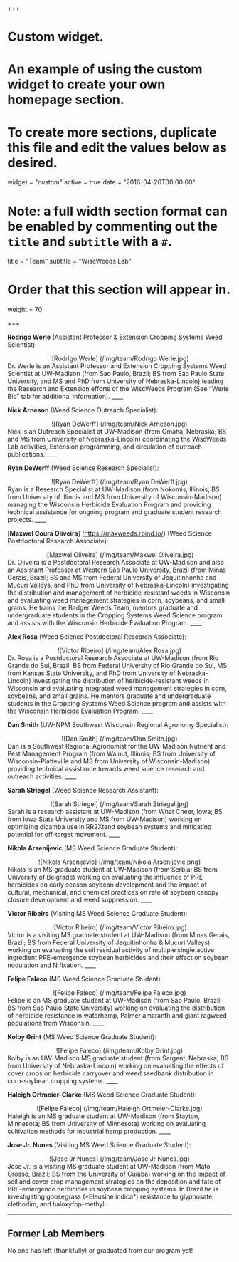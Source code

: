 +++
# Custom widget.
# An example of using the custom widget to create your own homepage section.
# To create more sections, duplicate this file and edit the values below as desired.
widget = "custom"
active = true
date = "2016-04-20T00:00:00"

# Note: a full width section format can be enabled by commenting out the `title` and `subtitle` with a `#`.
title = "Team"
subtitle = "WiscWeeds Lab"

# Order that this section will appear in.
weight = 70

+++

**Rodrigo Werle** (Assistant Professor & Extension Cropping Systems Weed Scientist):
<center>![Rodrigo Werle] (/img/team/Rodrigo Werle.jpg)</center>
Dr. Werle is an Assistant Professor and Extension Cropping Systems Weed Scientist at UW-Madison (from Sao Paulo, Brazil; BS from Sao Paulo State University, and MS and PhD from University of Nebraska-Lincoln) leading the Research and Extension efforts of the WiscWeeds Program (See “Werle Bio” tab for additional information). 
____

**Nick Arneson** (Weed Science Outreach Specialist):
<center>![Ryan DeWerff] (/img/team/Nick Arneson.jpg)</center> 
Nick is an Outreach Specialist at UW-Madison (from Omaha, Nebraska; BS and MS from University of Nebraska-Lincoln) coordinating the WiscWeeds Lab activities, Extension programming, and circulation of outreach publications.  
____ 

**Ryan DeWerff** (Weed Science Research Specialist):
<center>![Ryan DeWerff] (/img/team/Ryan DeWerff.jpg)</center>
Ryan is a Research Specialist at UW-Madison (from Nokomis, Illinois; BS from University of Illinois and MS from University of Wisconsin-Madison) managing the Wisconsin Herbicide Evaluation Program and providing technical assistance for ongoing program and graduate student research projects.
____

[**Maxwel Coura Oliveira**] (https://maxweeds.rbind.io/) (Weed Science Postdoctoral Research Associate):
<center>![Maxwel Oliveira] (/img/team/Maxwel Oliveira.jpg)</center>
Dr. Oliveira is a Postdoctoral Research Associate at UW-Madison and also an Assistant Professor at Western São Paulo University, Brazil (from Minas Gerais, Brazil; BS and MS from Federal University of Jequitinhonha and Mucuri Valleys, and PhD from University of Nebraska-Lincoln) investigating the distribution and management of herbicide-resistant weeds in Wisconsin and evaluating weed management strategies in corn, soybeans, and small grains. He trains the Badger Weeds Team, mentors graduate and undergraduate students in the Cropping Systems Weed Science program and assists with the Wisconsin Herbicide Evaluation Program.
____

**Alex Rosa** (Weed Science Postdoctoral Research Associate):
<center>![Victor Ribeiro] (/img/team/Alex Rosa.jpg)</center>
Dr. Rosa is a Postdoctoral Research Associate at UW-Madison (from Rio Grande do Sul, Brazil; BS from Federal University of Rio Grande do Sul, MS from Kansas State University, and PhD from University of Nebraska-Lincoln) investigating the distribution of herbicide-resistant weeds in Wisconsin and evaluating integrated weed management strategies in corn, soybeans, and small grains. He mentors graduate and undergraduate students in the Cropping Systems Weed Science program and assists with the Wisconsin Herbicide Evaluation Program.
____

**Dan Smith** (UW-NPM Southwest Wisconsin Regional Agronomy Specialist):
<center>![Dan Smith] (/img/team/Dan Smith.jpg)</center>  
Dan is a Southwest Regional Agronomist for the UW-Madison Nutrient and Pest Management Program (from Walnut, Illinois; BS from University of Wisconsin-Platteville and MS from University of Wisconsin-Madison) providing technical assistance towards weed science research and outreach activities. 
____

**Sarah Striegel** (Weed Science Research Assistant):
<center>![Sarah Striegel] (/img/team/Sarah Striegel.jpg)</center>
Sarah is a research assistant at UW-Madison (from What Cheer, Iowa; BS from Iowa State University and MS from UW-Madison) working on optimizing dicamba use in RR2Xtend soybean systems and mitigating potential for off-target movement. 
____

**Nikola Arsenijevic** (MS Weed Science Graduate Student):
<center>![Nikola Arsenijevic] (/img/team/Nikola Arsenijevic.png)</center>
Nikola is an MS graduate student at UW-Madison (from Serbia; BS from University of Belgrade) working on evaluating the influence of PRE herbicides on early season soybean development and the impact of cultural, mechanical, and chemical practices on rate of soybean canopy closure development and weed suppression. 
____

**Victor Ribeiro** (Visiting MS Weed Science Graduate Student):
<center>![Victor Ribeiro] (/img/team/Victor Ribeiro.jpg)</center>
Victor is a visiting MS graduate student at UW-Madison (from Minas Gerais, Brazil; BS from Federal University of Jequitinhonha & Mucuri Valleys) working on evaluating the soil residual activity of multiple single active ingredient PRE-emergence soybean herbicides and their effect on soybean nodulation and N fixation. 
____

**Felipe Faleco** (MS Weed Science Graduate Student):
<center>![Felipe Faleco] (/img/team/Felipe Faleco.jpg)</center>
Felipe is an MS graduate student at UW-Madison (from Sao Paulo, Brazil; BS from Sao Paulo State University) working on evaluating the distribution of herbicide resistance in waterhemp, Palmer amaranth and giant ragweed populations from Wisconsin. 
____

**Kolby Grint** (MS Weed Science Graduate Student):
<center>![Felipe Faleco] (/img/team/Kolby Grint.jpg)</center>
Kolby is an UW-Madison MS graduate student (from Sargent, Nebraska; BS from University of Nebraska-Lincoln) working on evaluating the effects of cover crops on herbicide carryover and weed seedbank distribution in corn-soybean cropping systems. 
____

**Haleigh Ortmeier-Clarke** (MS Weed Science Graduate Student):
<center>![Felipe Faleco] (/img/team/Haleigh Ortmeier-Clarke.jpg)</center>
Haleigh is an MS graduate student at UW-Madison (from Stayton, Minnesota; BS from University of Minnesota) working on evaluating cultivation methods for industrial hemp production. 
____

**Jose Jr. Nunes** (Visiting MS Weed Science Graduate Student):
<center>![Jose Jr Nunes] (/img/team/Jose Jr Nunes.jpg)</center>
Jose Jr. is a visiting MS graduate student at UW-Madison (from Mato Grosso, Brazil; BS from the University of Cuiaba) working on the impact of soil and cover crop management strategies on the deposition and fate of PRE-emergence herbicides in soybean cropping systems. In Brazil he is investigating goosegrass (*Eleusine indica*) resistance to glyphosate, clethodim, and haloxyfop-methyl.  

____

## **Former Lab Members**  
No one has left (thankfully) or graduated from our program yet! 
